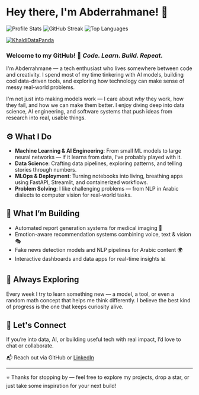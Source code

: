 # Hey there, I'm Abderrahmane! 👋

![Profile Stats](https://github-readme-stats.vercel.app/api?username=KhaldiDataPanda&show_icons=true&theme=dracula&hide_border=false&count_private=true)
![GitHub Streak](https://github-readme-streak-stats.herokuapp.com/?user=KhaldiDataPanda&theme=dracula&hide_border=false)
![Top Languages](https://github-readme-stats.vercel.app/api/top-langs/?username=KhaldiDataPanda&theme=dracula&hide_border=false&include_all_commits=true&count_private=true&layout=compact&langs_count=10)

<p align="left"> <a href="https://github.com/ryo-ma/github-profile-trophy"><img src="https://github-profile-trophy.vercel.app/?username=KhaldiDataPanda&theme=dracula&margin-w=10&no-frame=true" alt="KhaldiDataPanda" /></a> </p>


### Welcome to my GitHub! 🚀 <i>Code. Learn. Build. Repeat.</i>

I'm Abderrahmane — a tech enthusiast who lives somewhere between code and creativity. I spend most of my time tinkering with AI models, building cool data-driven tools, and exploring how technology can make sense of messy real-world problems.

I'm not just into making models work — I care about *why* they work, how they fail, and how we can make them better. I enjoy diving deep into data science, AI engineering, and software systems that push ideas from research into real, usable things.


## ⚙️ What I Do

- **Machine Learning & AI Engineering**: From small ML models to large neural networks — if it learns from data, I’ve probably played with it.
- **Data Science**: Crafting data pipelines, exploring patterns, and telling stories through numbers.
- **MLOps & Deployment**: Turning notebooks into living, breathing apps using FastAPI, Streamlit, and containerized workflows.
- **Problem Solving**: I like challenging problems — from NLP in Arabic dialects to computer vision for real-world tasks.


## 🔭 What I’m Building

- Automated report generation systems for medical imaging 🩻
- Emotion-aware recommendation systems combining voice, text & vision 🎭
- Fake news detection models and NLP pipelines for Arabic content 🌍
- Interactive dashboards and data apps for real-time insights 📊


## 🌱 Always Exploring

Every week I try to learn something new — a model, a tool, or even a random math concept that helps me think differently. I believe the best kind of progress is the one that keeps curiosity alive.


## 🤝 Let's Connect

If you’re into data, AI, or building useful tech with real impact, I’d love to chat or collaborate.

📬 Reach out via GitHub or [LinkedIn](https://www.linkedin.com/in/abderrahmane-khaldi/)


---

⭐️ Thanks for stopping by — feel free to explore my projects, drop a star, or just take some inspiration for your next build!

